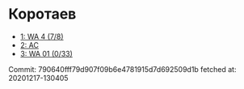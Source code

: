 # Коротаев
- [1: WA 4 (7/8)](1.md)
- [2: AC](2.md)
- [3: WA 01 (0/33)](3.md)

Commit: 790640fff79d907f09b6e4781915d7d692509d1b
 fetched at: 20201217-130405
